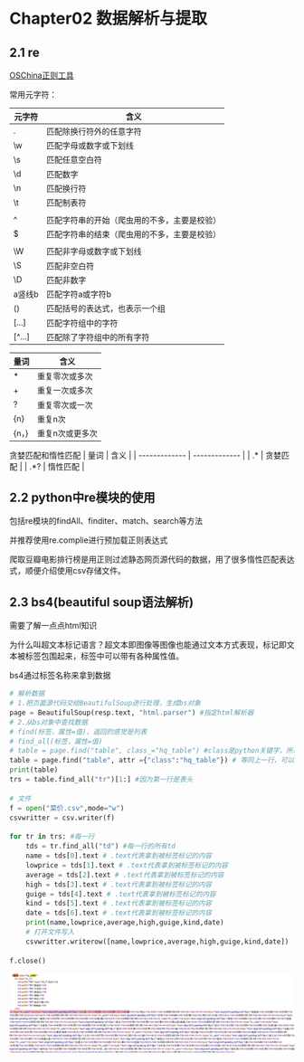 # Chapter02 数据解析与提取

## 2.1 re

[OSChina正则工具](https://tool.oschina.net/regex)

常用元字符：

| 元字符  | 含义 |
| ------------- | ------------- |
| .            | 匹配除换行符外的任意字符  |
| \w            | 匹配字母或数字或下划线  |
| \s            | 匹配任意空白符  |
| \d            | 匹配数字  |
| \n            | 匹配换行符  |
| \t            | 匹配制表符  |
|               |   |
| ^             | 匹配字符串的开始（爬虫用的不多，主要是校验）  |
| $             | 匹配字符串的结束（爬虫用的不多，主要是校验）  |
|               |   |
| \W            | 匹配非字母或数字或下划线  |
| \S            | 匹配非空白符  |
| \D            | 匹配非数字  |
| a竖线b         | 匹配字符a或字符b  |
| ()            | 匹配括号的表达式，也表示一个组  |
| [...]            | 匹配字符组中的字符  |
| [^...]            | 匹配除了字符组中的所有字符  |


| 量词  | 含义 |
| ------------- | ------------- |
| *            | 重复零次或多次  |
| +            | 重复一次或多次  |
| ?            | 重复零次或一次  |
| {n}           | 重复n次  |
| {n，}           | 重复n次或更多次  |

贪婪匹配和惰性匹配
| 量词  | 含义 |
| ------------- | ------------- |
| .*            | 贪婪匹配  |
| .*?            | 惰性匹配  |


## 2.2 python中re模块的使用

包括re模块的findAll、finditer、match、search等方法

并推荐使用re.complie进行预加载正则表达式

爬取豆瓣电影排行榜是用正则过滤静态网页源代码的数据，用了很多惰性匹配表达式，顺便介绍使用csv存储文件。

## 2.3 bs4(beautiful soup语法解析)

需要了解一点点html知识

为什么叫超文本标记语言？超文本即图像等图像也能通过文本方式表现，标记即文本被标签包围起来，标签中可以带有各种属性值。

bs4通过标签名称来拿到数据

```python
# 解析数据
# 1.把页面源代码交给BeautifulSoup进行处理，生成bs对象
page = BeautifulSoup(resp.text, "html.parser") #指定html解析器
# 2.从bs对象中查找数据
# find(标签，属性=值)，返回的感觉是列表
# find_all(标签，属性=值)
# table = page.find("table", class_="hq_table") #class是python关键字，所以这里用class_
table = page.find("table", attr ={"class":"hq_table"}) # 等同上一行，可以避免class
print(table)
trs = table.find_all("tr")[1:] #因为第一行是表头

# 文件
f = open("菜价.csv",mode="w")
csvwritter = csv.writer(f)

for tr in trs: #每一行
    tds = tr.find_all("td") #每一行的所有td
    name = tds[0].text # .text代表拿到被标签标记的内容
    lowprice = tds[1].text # .text代表拿到被标签标记的内容
    average = tds[2].text # .text代表拿到被标签标记的内容
    high = tds[3].text # .text代表拿到被标签标记的内容
    guige = tds[4].text # .text代表拿到被标签标记的内容
    kind = tds[5].text # .text代表拿到被标签标记的内容
    date = tds[6].text # .text代表拿到被标签标记的内容
    print(name,lowprice,average,high,guige,kind,date)
    # 打开文件写入
    csvwritter.writerow([name,lowprice,average,high,guige,kind,date])

f.close()
```

![新发地菜价数据源码](./新发地菜价网页源代码.png)